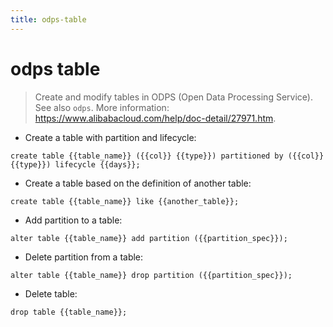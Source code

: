 ```yaml
---
title: odps-table
---
```

# odps table

> Create and modify tables in ODPS (Open Data Processing Service).
> See also `odps`.
> More information: <https://www.alibabacloud.com/help/doc-detail/27971.htm>.

- Create a table with partition and lifecycle:

`create table {{table_name}} ({{col}} {{type}}) partitioned by ({{col}} {{type}}) lifecycle {{days}};`

- Create a table based on the definition of another table:

`create table {{table_name}} like {{another_table}};`

- Add partition to a table:

`alter table {{table_name}} add partition ({{partition_spec}});`

- Delete partition from a table:

`alter table {{table_name}} drop partition ({{partition_spec}});`

- Delete table:

`drop table {{table_name}};`
